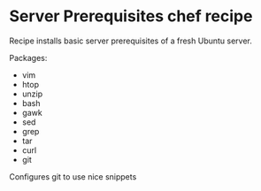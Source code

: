 # Server Prerequisites chef recipe

Recipe installs basic server prerequisites of a fresh Ubuntu
server. 

Packages:

- vim
- htop
- unzip
- bash
- gawk
- sed
- grep
- tar
- curl
- git

Configures git to use nice snippets
